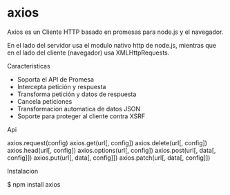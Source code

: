 # axios

Axios es un Cliente HTTP basado en promesas para node.js y el navegador. 

 En el lado del servidor usa el modulo nativo http de node.js, mientras que en el lado del cliente (navegador) usa XMLHttpRequests.

Caracteristicas
- Soporta el API de Promesa
- Intercepta petición y respuesta
- Transforma petición y datos de respuesta
- Cancela peticiones
- Transformacion automatica de datos JSON
- Soporte para proteger al cliente contra XSRF

Api

axios.request(config)
axios.get(url[, config])
axios.delete(url[, config])
axios.head(url[, config])
axios.options(url[, config])
axios.post(url[, data[, config]])
axios.put(url[, data[, config]])
axios.patch(url[, data[, config]])

Instalacion

$ npm install axios